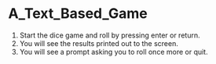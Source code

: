 # A_Text_Based_Game

1. Start the dice game and roll by pressing enter or return.
2. You will see the results printed out to the screen.
3. You will see a prompt asking you to roll once more or quit.
